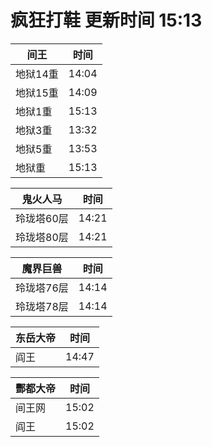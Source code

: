 # 疯狂打鞋 更新时间 15:13

| 间王   | 时间    |
|--------|-------|
| 地狱14重 | 14:04 |
| 地狱15重 | 14:09 |
| 地狱1重 | 15:13 |
| 地狱3重 | 13:32 |
| 地狱5重 | 13:53 |
| 地狱重 | 15:13 |

| 鬼火人马   | 时间    |
|--------|-------|
| 玲珑塔60层 | 14:21 |
| 玲珑塔80层 | 14:21 |

| 魔界巨兽   | 时间    |
|--------|-------|
| 玲珑塔76层 | 14:14 |
| 玲珑塔78层 | 14:14 |

| 东岳大帝   | 时间    |
|--------|-------|
| 阎王 | 14:47 |

| 酆都大帝   | 时间    |
|--------|-------|
| 间王网 | 15:02 |
| 阎王 | 15:02 |